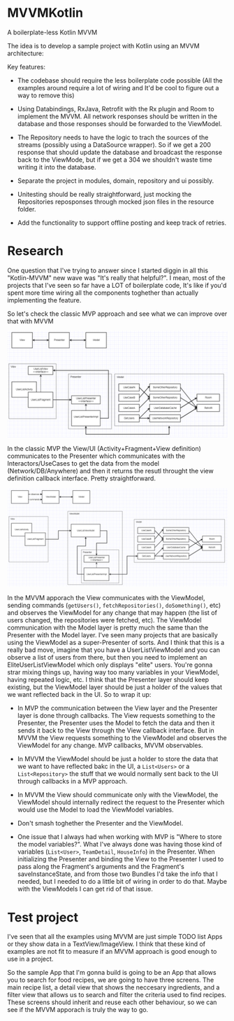 # MVVMKotlin
A boilerplate-less Kotlin MVVM

The idea is to develop a sample project with Kotlin using an MVVM architecture:

Key features:

- The codebase should require the less boilerplate code possible (All the examples around require a lot of wiring and It'd be cool to figure out a way to remove this)

- Using Databindings, RxJava, Retrofit with the Rx plugin and Room to implement the MVVM. All network responses should be written in the database and those responses should be forwarded to the ViewModel.

- The Repository needs to have the logic to trach the sources of the streams (possibly using a DataSource wrapper). So if we get a 200 response that should update the database and broadcast the response back to the ViewMode, but if we get a 304 we shouldn't waste time writing it into the database.

- Separate the project in modules, domain, repository and ui possibly.

- Unitesting should be really straightforward, just mocking the Repositories reposponses through mocked json files in the resource folder.

- Add the functionality to support offline posting and keep track of retries.

# Research

One question that I've trying to answer since I started diggin in all this "Kotlin-MVVM" new wave was "It's really that helpful?". I mean, most of the projects that I've seen so far have a LOT of boilerplate code, It's like if you'd spent more time wiring all the components toghether than actually implementing the feature.

So let's check the classic MVP approach and see what we can improve over that with MVVM

![alt text](https://github.com/4gus71n/MVVMKotlin/blob/master/classic-mvp.png?raw=true)

In the classic MVP the View/UI (Activity+Fragment+View definition) communicates to the Presenter which communicates with the Interactors/UseCases to get the data from the model (Network/DB/Anywhere) and then it returns the resutl throught the view definition callback interface. Pretty straightforward.

![alt text](https://github.com/4gus71n/MVVMKotlin/blob/master/mvvm-approach.png?raw=true)

In the MVVM apporach the View communicates with the ViewModel, sending commands (`getUsers()`, `fetchRepositories()`, `doSomething()`, etc) and observes the ViewModel for any change that may happen (the list of users changed, the repositories were fetched, etc). The ViewModel communication with the Model layer is pretty much the same than the Presenter with the Model layer. I've seen many projects that are basically using the ViewModel as a super-Presenter of sorts. And I think that this is a really bad move, imagine that you have a UserListViewModel and you can observe a list of users from there, but then you need to implement an EliteUserListViewModel which only displays "elite" users. You're gonna strar mixing things up, having way too many variables in your ViewModel, having repeated logic, etc. I think that the Presenter layer should keep existing, but the ViewModel layer should be just a holder of the values that we want reflected back in the UI. So to wrap it up:

- In MVP the communication between the View layer and the Presenter layer is done through callbacks. The View requests something to the Presenter, the Presenter uses the Model to fetch the data and then it sends it back to the View through the View callback interface. But in MVVM the View requests something to the ViewModel and observes the ViewModel for any change. MVP callbacks, MVVM observables.

- In MVVM the ViewModel should be just a holder to store the data that we want to have reflected bakc in the UI, a `List<Users>` or a `List<Repository>` the stuff that we would normally sent back to the UI through callbacks in a MVP approach.

- In MVVM the View should communicate only with the ViewModel, the ViewModel should internally redirect the request to the Presenter which would use the Model to load the ViewModel variables.

- Don't smash toghether the Presenter and the ViewModel.

- One issue that I always had when working with MVP is "Where to store the model variables?". What I've always done was having those kind of variables (`List<User>`, `TeamDetail`, `HouseInfo`) in the Presenter. When initializing the Presenter and binding the View to the Presenter I used to pass along the Fragment's arguments and the Fragment's saveInstanceState, and from those two Bundles I'd take the info that I needed, but I needed to do a little bit of wiring in order to do that. Maybe with the ViewModels I can get rid of that issue.

# Test project

I've seen that all the examples using MVVM are just simple TODO list Apps or they show data in a TextView/ImageView. I think that these kind of examples are not fit to measure if an MVVM approach is good enough to use in a project. 

So the sample App that I'm gonna build is going to be an App that allows you to search for food recipes, we are going to have three screens. The main recipe list, a detail view that shows the neccesary ingredients, and a filter view that allows us to search and filter the criteria used to find recipes. These screens should inherit and reuse each other behaviour, so we can see if the MVVM apporach is truly the way to go.




